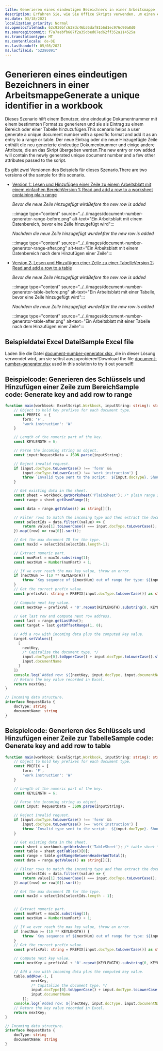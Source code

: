 ```yaml
---
title: Generieren eines eindeutigen Bezeichners in einer Arbeitsmappe
description: Erfahren Sie, wie Sie Office Skripts verwenden, um einen eindeutigen Bezeichner zu generieren und einer Tabelle und einem Bereich eine Zeile hinzuzufügen.
ms.date: 03/18/2021
localization_priority: Normal
ms.openlocfilehash: 62c930bfc638dc46b36daf81b6d1ec976c90a8d0
ms.sourcegitcommit: f7a7aebfb687f2a35dbed07ed62ff352a114525a
ms.translationtype: MT
ms.contentlocale: de-DE
ms.lasthandoff: 05/08/2021
ms.locfileid: "52286091"
---
```

# <a name="generate-a-unique-identifier-in-a-workbook"></a><span data-ttu-id="3d901-103">Generieren eines eindeutigen Bezeichners in einer Arbeitsmappe</span><span class="sxs-lookup"><span data-stu-id="3d901-103">Generate a unique identifier in a workbook</span></span>

<span data-ttu-id="3d901-104">Dieses Szenario hilft einem Benutzer, eine eindeutige Dokumentnummer mit einem bestimmten Format zu generieren und sie als Eintrag zu einem Bereich oder einer Tabelle hinzuzufügen.</span><span class="sxs-lookup"><span data-stu-id="3d901-104">This scenario helps a user generate a unique document number with a specific format and add it as an entry to a range or table.</span></span> <span data-ttu-id="3d901-105">Der neue Eintrag oder die neue Hinzugefügte Zeile enthält die neu generierte eindeutige Dokumentnummer und einige andere Attribute, die an das Skript übergeben werden.</span><span class="sxs-lookup"><span data-stu-id="3d901-105">The new entry or row added will contain the newly generated unique document number and a few other attributes passed to the script.</span></span>

<span data-ttu-id="3d901-106">Es gibt zwei Versionen des Beispiels für dieses Szenario.</span><span class="sxs-lookup"><span data-stu-id="3d901-106">There are two versions of the sample for this scenario.</span></span>

* [<span data-ttu-id="3d901-107">Version 1: Lesen und Hinzufügen einer Zeile zu einem Arbeitsblatt mit einem einfachen Bereich</span><span class="sxs-lookup"><span data-stu-id="3d901-107">Version 1: Read and add a row to a worksheet containing plain range</span></span>](#sample-code-generate-key-and-add-row-to-range)

    <span data-ttu-id="3d901-108">_Bevor die neue Zeile hinzugefügt wird_</span><span class="sxs-lookup"><span data-stu-id="3d901-108">_Before the new row is added_</span></span>

    :::image type="content" source="../../images/document-number-generator-range-before.png" alt-text="Ein Arbeitsblatt mit einem Datenbereich, bevor eine Zeile hinzugefügt wird":::

    <span data-ttu-id="3d901-110">_Nachdem die neue Zeile hinzugefügt wurde_</span><span class="sxs-lookup"><span data-stu-id="3d901-110">_After the new row is added_</span></span>

    :::image type="content" source="../../images/document-number-generator-range-after.png" alt-text="Ein Arbeitsblatt mit einem Datenbereich nach dem Hinzufügen einer Zeile":::

* [<span data-ttu-id="3d901-112">Version 2: Lesen und Hinzufügen einer Zeile zu einer Tabelle</span><span class="sxs-lookup"><span data-stu-id="3d901-112">Version 2: Read and add a row to a table</span></span>](#sample-code-generate-key-and-add-row-to-table)

    <span data-ttu-id="3d901-113">_Bevor die neue Zeile hinzugefügt wird_</span><span class="sxs-lookup"><span data-stu-id="3d901-113">_Before the new row is added_</span></span>

    :::image type="content" source="../../images/document-number-generator-table-before.png" alt-text="Ein Arbeitsblatt mit einer Tabelle, bevor eine Zeile hinzugefügt wird":::

    <span data-ttu-id="3d901-115">_Nachdem die neue Zeile hinzugefügt wurde_</span><span class="sxs-lookup"><span data-stu-id="3d901-115">_After the new row is added_</span></span>

    :::image type="content" source="../../images/document-number-generator-table-after.png" alt-text="Ein Arbeitsblatt mit einer Tabelle nach dem Hinzufügen einer Zeile":::

## <a name="sample-excel-file"></a><span data-ttu-id="3d901-117">Beispieldatei Excel Datei</span><span class="sxs-lookup"><span data-stu-id="3d901-117">Sample Excel file</span></span>

<span data-ttu-id="3d901-118">Laden Sie die Datei <a href="document-number-generator.xlsx">document-number-generator.xlsx, </a> die in dieser Lösung verwendet wird, um sie selbst auszuprobieren!</span><span class="sxs-lookup"><span data-stu-id="3d901-118">Download the file <a href="document-number-generator.xlsx">document-number-generator.xlsx</a> used in this solution to try it out yourself!</span></span>

## <a name="sample-code-generate-key-and-add-row-to-range"></a><span data-ttu-id="3d901-119">Beispielcode: Generieren des Schlüssels und Hinzufügen einer Zeile zum Bereich</span><span class="sxs-lookup"><span data-stu-id="3d901-119">Sample code: Generate key and add row to range</span></span>

```TypeScript
function main(workbook: ExcelScript.Workbook, inputString: string): string {
    // Object to hold key prefixes for each document type.
    const PREFIX  = {
        form: 'F',
        'work instruction': 'W'
    }

    // Length of the numeric part of the key.
    const KEYLENGTH = 6;

    // Parse the incoming string as object.
    const input:RequestData = JSON.parse(inputString);

    // Reject invalid request.
    if (input.docType.toLowerCase() !== 'form' && 
        input.docType.toLowerCase() !== 'work instruction') {
        throw `Invalid type sent to the script:  ${input.docType}. Should be one of the following: ${Object.keys(PREFIX)}`
    }

    // Get existing data in the sheet.
    const sheet = workbook.getWorksheet('PlainSheet'); /* plain range sheet */
    const range = sheet.getUsedRange();

    const data = range.getValues() as string[][];

    // Filter rows to match the incoming type and then extract the document number column (index 0) and then sort it. 
    const selectIds = data.filter((value) => {
        return value[1].toLowerCase() === input.docType.toLowerCase();
    }).map((row) => row[0]).sort();

    // Get the max document ID for the type.
    const maxId = selectIds[selectIds.length-1];

    // Extract numeric part.
    const numPart = maxId.substring(1);
    const nextNum = Number(numPart) + 1;

    // If we ever reach the max key value, throw an error.
    if (nextNum >= (10 ** KEYLENGTH)) {
        throw `Key sequence of ${nextNum} out of range for type: ${input.docType}.`
    }
    // Get the correct prefix value.
    const prefixVal: string = PREFIX[input.docType.toLowerCase()] as string;
    
    // Compute next key value.
    const nextKey = prefixVal + '0'.repeat(KEYLENGTH).substring(0, KEYLENGTH - String(nextNum).length) + String(nextNum);
    
    // Get last row and compute next row address.
    const last = range.getLastRow();
    const target = last.getOffsetRange(1, 0);

    // Add a row with incoming data plus the computed key value.
    target.setValues([
      [
        nextKey, 
        /* Capitalize the document type. */
        input.docType[0].toUpperCase() + input.docType.toLowerCase().slice(1),
        input.documentName
      ]
    ])
    console.log(`Added row: ${[nextKey, input.docType, input.documentName]}`)
    // Return the key value recorded in Excel.
    return nextKey;
}

// Incoming data structure.
interface RequestData {
    docType: string
    documentName: string
}
```

## <a name="sample-code-generate-key-and-add-row-to-table"></a><span data-ttu-id="3d901-120">Beispielcode: Generieren des Schlüssels und Hinzufügen einer Zeile zur Tabelle</span><span class="sxs-lookup"><span data-stu-id="3d901-120">Sample code: Generate key and add row to table</span></span>

```TypeScript
function main(workbook: ExcelScript.Workbook, inputString: string): string {
    // Object to hold key prefixes for each document type.
    const PREFIX = {
        form: 'F',
        'work instruction': 'W'
    }

    // Length of the numeric part of the key.
    const KEYLENGTH = 6;

    // Parse the incoming string as object.
    const input: RequestData = JSON.parse(inputString);

    // Reject invalid request.
    if (input.docType.toLowerCase() !== 'form' &&
        input.docType.toLowerCase() !== 'work instruction') {
        throw `Invalid type sent to the script:  ${input.docType}. Should be one of the following: ${Object.keys(PREFIX)}`
    }

    // Get existing data in the sheet.
    const sheet = workbook.getWorksheet('TableSheet'); /* table sheet */
    const table = sheet.getTables()[0];
    const range = table.getRangeBetweenHeaderAndTotal();
    const data = range.getValues() as string[][];

    // Filter rows to match the incoming type and then extract the document number column (index 0) and then sort it.
    const selectIds = data.filter((value) => {
        return value[1].toLowerCase() === input.docType.toLowerCase();
    }).map((row) => row[0]).sort();

    // Get the max document ID for the type.
    const maxId = selectIds[selectIds.length - 1];


    // Extract numeric part.
    const numPart = maxId.substring(1);
    const nextNum = Number(numPart) + 1;

    // If we ever reach the max key value, throw an error.
    if (nextNum >= (10 ** KEYLENGTH)) {
        throw `Key sequence of ${nextNum} out of range for type: ${input.docType}.`
    }
    // Get the correct prefix value.
    const prefixVal: string = PREFIX[input.docType.toLowerCase()] as string;

    // Compute next key value.
    const nextKey = prefixVal + '0'.repeat(KEYLENGTH).substring(0, KEYLENGTH - String(nextNum).length) + String(nextNum);

    // Add a row with incoming data plus the computed key value.
    table.addRow(-1, [
            nextKey,
            /* Capitalize the document type. */
            input.docType[0].toUpperCase() + input.docType.toLowerCase().slice(1),
            input.documentName
        ]);
    console.log(`Added row: ${[nextKey, input.docType, input.documentName]}`)
    // Return the key value recorded in Excel.
    return nextKey;
}

// Incoming data structure.
interface RequestData {
    docType: string
    documentName: string
}
```
